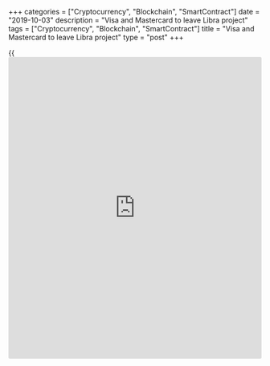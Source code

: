 +++
categories = ["Cryptocurrency", "Blockchain", "SmartContract"]
date = "2019-10-03"
description = "Visa and Mastercard to leave Libra project"
tags = ["Cryptocurrency", "Blockchain", "SmartContract"]
title = "Visa and Mastercard to leave Libra project"
type = "post"
+++

{{<iframe id="large-banner" src="https://www.bounty.group/#slide=22.0" width="100%" height="600" scrolling="no" style="border: 0px solid rgb(216, 221, 230); border-radius: 3px;">}}

A large flow of [news](https://www.letsplayfx.com/blog/forex-news-website/) from all sides regarding the new Facebook project
was not in vain. It was that rainy day for Facebook when potential
partner companies that expressed a desire to participate in this project
began to refuse cooperation one at a time. So, Visa, Mastercard and a
number of other financial companies are going to refuse to cooperate
with the company on the development of Libra project.

![[Libra](https://www.playgroundfx.com/blog/libra-creator/) loses visa and mastercard][1]_Photo: Pixabay_

The reason for these developments is quite simple - Zuckerberg’s idea
was widely criticized by U.S. and European authorities. Thus, the U.S.
Treasury Secretary mentioned that the U.S. administration "is concerned
that [Libra](https://www.playgroundfx.com/blog/libra-creator/) can be used by people involved in money laundering and the
terrorism financing."

The U.S. President also didn’t stay away from the issue, noting that
[Libra](https://www.playgroundfx.com/blog/libra-creator/) will have "low stability and reliability."

G7 finance ministers warned that Facebook cryptocurrency could adversely
affect the functioning of the whole international currency system.

Recall, Facebook in June announced its plans to launch its own
cryptocurrency Libra in the 2020th. According to the company
information, a digital currency transfer will be as simple as sending
SMS to the phone. The functioning of the new currency will be based on
[blockchain](https://www.letsplayfx.com/blog/trade-forex-with-bitcoin/) technology - a decentralized database, the storage devices of
which are not connected to a common server. A number of major U.S.
corporations, including Visa, Mastercard, PayPal and Uber, previously
announced that they intend to invest $10 million each in creating a
consortium that will be managed by Libra.

As for the cryptocurrencies rates, the Friday’s reading is as follows:

  * Bitcoin slipped by 0.05 percent, to 8.152;

  * Ripple jumped by 2.55 percent, to 0.252;

  * Litecoin rose by 1.50 percent, to 56.81;

  * Ethereum added 1.26 percent, to 174.92;

  * Bitcoin cash grew by 1.14 percent, to 222.40 at 10.14 GMT.

   1. /files/filemanager/image/For_Analytics_20/[Libra](https://www.playgroundfx.com/blog/libra-creator/)_pixabay_120919.png
